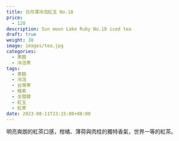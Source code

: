 ```yaml
---
title: 日月潭冷泡紅玉 No.18
price:
  - 120
description: Sun moon Lake Ruby No.18 iced tea
draft: true
weight: 38
image: images/tea.jpg
categories:
  - 茶類
  - 冷泡茶
tags:
  - 茶類
  - 冷泡
  - 台灣茶
  - 條索
  - 全發酵
  - 紅玉
  - 紅茶
date: 2023-08-11T23:15:08+08:00
---
```

 明亮爽朗的紅茶口感，柑橘、薄荷與肉桂的獨特香氣，世界一等的紅茶。